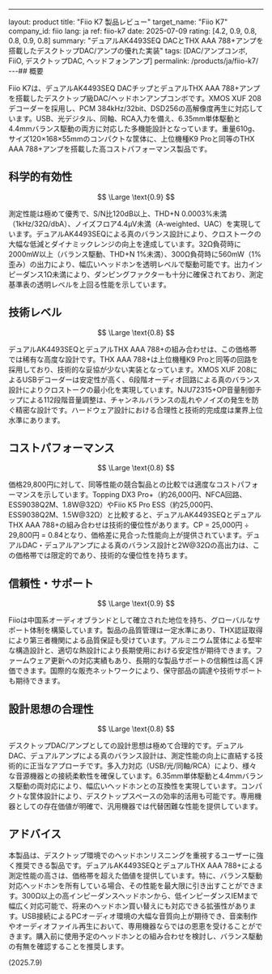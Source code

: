 ---
layout: product
title: "Fiio K7 製品レビュー"
target_name: "Fiio K7"
company_id: fiio
lang: ja
ref: fiio-k7
date: 2025-07-09
rating: [4.2, 0.9, 0.8, 0.8, 0.9, 0.8]
summary: "デュアルAK4493SEQ DACとTHX AAA 788+アンプを搭載したデスクトップDAC/アンプの優れた実装"
tags: [DAC/アンプコンボ, FiiO, デスクトップDAC, ヘッドフォンアンプ]
permalink: /products/ja/fiio-k7/
---## 概要

Fiio K7は、デュアルAK4493SEQ DACチップとデュアルTHX AAA 788+アンプを搭載したデスクトップ級DAC/ヘッドホンアンプコンボです。XMOS XUF 208デコーダーを採用し、PCM 384kHz/32bit、DSD256の高解像度再生に対応しています。USB、光デジタル、同軸、RCA入力を備え、6.35mm単体駆動と4.4mmバランス駆動の両方に対応した多機能設計となっています。重量610g、サイズ120×168×55mmのコンパクトな筐体に、上位機種K9 Proと同等のTHX AAA 788+アンプを搭載した高コストパフォーマンス製品です。

## 科学的有効性

$$ \Large \text{0.9} $$

測定性能は極めて優秀で、S/N比120dB以上、THD+N 0.0003%未満（1kHz/32Ω/dbA）、ノイズフロア4.4μV未満（A-weighted、UAC）を実現しています。デュアルAK4493SEQによる真のバランス設計により、クロストークの大幅な低減とダイナミックレンジの向上を達成しています。32Ω負荷時に2000mW以上（バランス駆動、THD+N 1%未満）、300Ω負荷時に560mW（1%歪み）の出力により、幅広いヘッドホンを透明レベルで駆動可能です。出力インピーダンス1Ω未満により、ダンピングファクターも十分に確保されており、測定基準表の透明レベルを上回る性能を示しています。

## 技術レベル

$$ \Large \text{0.8} $$

デュアルAK4493SEQとデュアルTHX AAA 788+の組み合わせは、この価格帯では稀有な高度な設計です。THX AAA 788+は上位機種K9 Proと同等の回路を採用しており、技術的な妥協が少ない実装となっています。XMOS XUF 208によるUSBデコーダーは安定性が高く、6段階オーディオ回路による真のバランス設計によりクロストークの最小化を実現しています。NJU72315+OP音量制御チップによる112段階音量調整は、チャンネルバランスの乱れやノイズの発生を防ぐ精密な設計です。ハードウェア設計における合理性と技術的完成度は業界上位水準にあります。

## コストパフォーマンス

$$ \Large \text{0.8} $$

価格29,800円に対して、同等性能の競合製品との比較では適度なコストパフォーマンスを示しています。Topping DX3 Pro+（約26,000円、NFCA回路、ESS9038Q2M、1.8W@32Ω）やFiio K5 Pro ESS（約25,000円、ESS9038Q2M、1.5W@32Ω）と比較すると、デュアルAK4493SEQとデュアルTHX AAA 788+の組み合わせは技術的優位性があります。CP = 25,000円 ÷ 29,800円 = 0.84となり、価格差に見合った性能向上が提供されています。デュアルDAC・デュアルアンプによる真のバランス設計と2W@32Ωの高出力は、この価格帯では限定的であり、技術的な優位性を持ちます。

## 信頼性・サポート

$$ \Large \text{0.9} $$

Fiioは中国系オーディオブランドとして確立された地位を持ち、グローバルなサポート体制を構築しています。製品の品質管理は一定水準にあり、THX認証取得により第三者機関による品質保証も受けています。アルミニウム筐体による堅牢な構造設計と、適切な熱設計により長期使用における安定性が期待できます。ファームウェア更新への対応実績もあり、長期的な製品サポートの信頼性は高く評価できます。国際的な販売ネットワークにより、保守部品の調達や技術サポートも期待できます。

## 設計思想の合理性

$$ \Large \text{0.8} $$

デスクトップDAC/アンプとしての設計思想は極めて合理的です。デュアルDAC、デュアルアンプによる真のバランス設計は、測定性能の向上に直結する技術的に正当なアプローチです。多入力対応（USB/光/同軸/RCA）により、様々な音源機器との接続柔軟性を確保しています。6.35mm単体駆動と4.4mmバランス駆動の両対応により、幅広いヘッドホンとの互換性を実現しています。コンパクトな筐体設計により、デスクトップスペースの効率的活用も可能です。専用機器としての存在価値が明確で、汎用機器では代替困難な性能を提供しています。

## アドバイス

本製品は、デスクトップ環境でのヘッドホンリスニングを重視するユーザーに強く推奨できる製品です。デュアルAK4493SEQとデュアルTHX AAA 788+による測定性能の高さは、価格帯を超えた価値を提供しています。特に、バランス駆動対応ヘッドホンを所有している場合、その性能を最大限に引き出すことができます。300Ω以上の高インピーダンスヘッドホンから、低インピーダンスIEMまで幅広く対応可能で、将来のヘッドホン買い替えにも対応できる拡張性があります。USB接続によるPCオーディオ環境の大幅な音質向上が期待でき、音楽制作やオーディオファイル再生において、専用機器ならではの恩恵を受けることができます。購入前に使用予定のヘッドホンとの組み合わせを検討し、バランス駆動の有無を確認することを推奨します。

(2025.7.9)